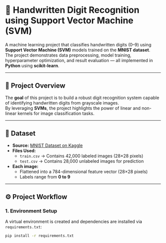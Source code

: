 # 🧠 Handwritten Digit Recognition using Support Vector Machine (SVM)

A machine learning project that classifies handwritten digits (0–9) using **Support Vector Machine (SVM)** models trained on the **MNIST dataset**.  
The project demonstrates data preprocessing, model training, hyperparameter optimization, and result evaluation — all implemented in **Python** using **scikit-learn**.

---

## 🚀 Project Overview

The **goal** of this project is to build a robust digit recognition system capable of identifying handwritten digits from grayscale images.  
By leveraging **SVMs**, the project highlights the power of linear and non-linear kernels for image classification tasks.

---

## 🧩 Dataset

- **Source:** [MNIST Dataset on Kaggle](https://www.kaggle.com/competitions/digit-recognizer)
- **Files Used:**
  - `train.csv` → Contains 42,000 labeled images (28×28 pixels)
  - `test.csv` → Contains 28,000 unlabeled images for prediction
- **Each image:**  
  - Flattened into a 784-dimensional feature vector (28×28 pixels)
  - Labels range from **0 to 9**

---

## ⚙️ Project Workflow

### 1. **Environment Setup**
A virtual environment is created and dependencies are installed via `requirements.txt`:
```bash
pip install -r requirements.txt
